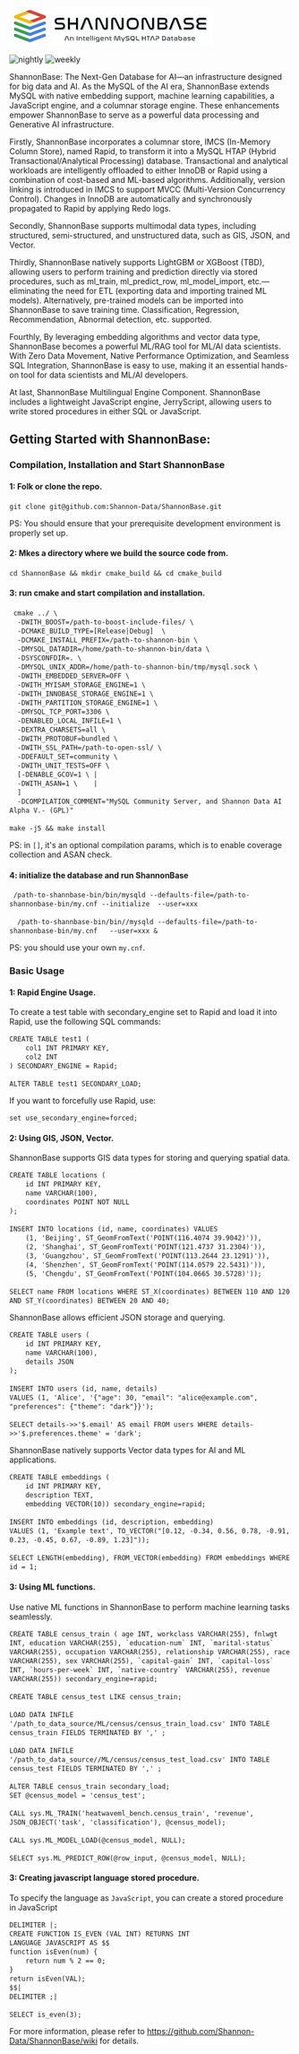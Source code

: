 ![image](./Docs/shannon-logo.png)

![nightly](https://github.com/Shannon-Data/ShannonBase/actions/workflows/nightly.yaml/badge.svg)
![weekly](https://github.com/Shannon-Data/ShannonBase/actions/workflows/weekly.yaml/badge.svg)

ShannonBase: The Next-Gen Database for AI—an infrastructure designed for big data and AI. As the MySQL of the AI era, ShannonBase extends MySQL with native embedding support, machine learning capabilities, a JavaScript engine, and a columnar storage engine. These enhancements empower ShannonBase to serve as a powerful data processing and Generative AI infrastructure.

Firstly, ShannonBase incorporates a columnar store, IMCS (In-Memory Column Store), named Rapid, to transform it into a MySQL HTAP (Hybrid Transactional/Analytical Processing) database. Transactional and analytical workloads are intelligently offloaded to either InnoDB or Rapid using a combination of cost-based and ML-based algorithms. Additionally, version linking is introduced in IMCS to support MVCC (Multi-Version Concurrency Control). Changes in InnoDB are automatically and synchronously propagated to Rapid by applying Redo logs.

Secondly, ShannonBase supports multimodal data types, including structured, semi-structured, and unstructured data, such as GIS, JSON, and Vector.

Thirdly, ShannonBase natively supports LightGBM or XGBoost (TBD), allowing users to perform training and prediction directly via stored procedures, such as ml_train, ml_predict_row, ml_model_import, etc.—eliminating the need for ETL (exporting data and importing trained ML models). Alternatively, pre-trained models can be imported into ShannonBase to save training time. Classification, Regression, Recommendation, Abnormal detection, etc. supported.

Fourthly, By leveraging embedding algorithms and vector data type, ShannonBase becomes a powerful ML/RAG tool for ML/AI data scientists. With Zero Data Movement, Native Performance Optimization, and Seamless SQL Integration, ShannonBase is easy to use, making it an essential hands-on tool for data scientists and ML/AI developers.

At last, ShannonBase Multilingual Engine Component. ShannonBase includes a lightweight JavaScript engine, JerryScript, allowing users to write stored procedures in either SQL or JavaScript.


## Getting Started with ShannonBase:
### Compilation, Installation and Start ShannonBase
#### 1: Folk or clone the repo.
```
git clone git@github.com:Shannon-Data/ShannonBase.git
```
PS: You should ensure that your prerequisite development environment is properly set up.

#### 2: Mkes a directory where we build the source code from.
```
cd ShannonBase && mkdir cmake_build && cd cmake_build
```

#### 3: run cmake and start compilation and installation.
```
 cmake ../ \
  -DWITH_BOOST=/path-to-boost-include-files/ \
  -DCMAKE_BUILD_TYPE=[Release|Debug]  \
  -DCMAKE_INSTALL_PREFIX=/path-to-shannon-bin \
  -DMYSQL_DATADIR=/home/path-to-shannon-bin/data \
  -DSYSCONFDIR=. \
  -DMYSQL_UNIX_ADDR=/home/path-to-shannon-bin/tmp/mysql.sock \
  -DWITH_EMBEDDED_SERVER=OFF \
  -DWITH_MYISAM_STORAGE_ENGINE=1 \
  -DWITH_INNOBASE_STORAGE_ENGINE=1 \
  -DWITH_PARTITION_STORAGE_ENGINE=1 \
  -DMYSQL_TCP_PORT=3306 \
  -DENABLED_LOCAL_INFILE=1 \
  -DEXTRA_CHARSETS=all \
  -DWITH_PROTOBUF=bundled \
  -DWITH_SSL_PATH=/path-to-open-ssl/ \
  -DDEFAULT_SET=community \
  -DWITH_UNIT_TESTS=OFF \
  [-DENABLE_GCOV=1 \ |
  -DWITH_ASAN=1 \    | 
  ]
  -DCOMPILATION_COMMENT="MySQL Community Server, and Shannon Data AI Alpha V.- (GPL)" 

make -j5 && make install

```
PS: in `[]`, it's an optional compilation params, which is to enable coverage collection and ASAN check.

#### 4: initialize the database and run ShannonBase
```
 /path-to-shannbase-bin/bin/mysqld --defaults-file=/path-to-shannonbase-bin/my.cnf --initialize  --user=xxx

  /path-to-shannbase-bin/bin//mysqld --defaults-file=/path-to-shannonbase-bin/my.cnf   --user=xxx & 
```
PS: you should use your own `my.cnf`.

### Basic Usage
#### 1: Rapid Engine Usage.
To create a test table with secondary_engine set to Rapid and load it into Rapid, use the following SQL commands:
```
CREATE TABLE test1 (
    col1 INT PRIMARY KEY,
    col2 INT
) SECONDARY_ENGINE = Rapid;

ALTER TABLE test1 SECONDARY_LOAD;
```

If you want to forcefully use Rapid, use:
```
set use_secondary_engine=forced;
```

#### 2: Using GIS, JSON, Vector.
ShannonBase supports GIS data types for storing and querying spatial data.
```
CREATE TABLE locations (
    id INT PRIMARY KEY,
    name VARCHAR(100),
    coordinates POINT NOT NULL
);

INSERT INTO locations (id, name, coordinates) VALUES 
    (1, 'Beijing', ST_GeomFromText('POINT(116.4074 39.9042)')), 
    (2, 'Shanghai', ST_GeomFromText('POINT(121.4737 31.2304)')), 
    (3, 'Guangzhou', ST_GeomFromText('POINT(113.2644 23.1291)')), 
    (4, 'Shenzhen', ST_GeomFromText('POINT(114.0579 22.5431)')), 
    (5, 'Chengdu', ST_GeomFromText('POINT(104.0665 30.5728)'));

SELECT name FROM locations WHERE ST_X(coordinates) BETWEEN 110 AND 120 AND ST_Y(coordinates) BETWEEN 20 AND 40;
```

ShannonBase allows efficient JSON storage and querying.
```
CREATE TABLE users (
    id INT PRIMARY KEY,
    name VARCHAR(100),
    details JSON
);

INSERT INTO users (id, name, details) 
VALUES (1, 'Alice', '{"age": 30, "email": "alice@example.com", "preferences": {"theme": "dark"}}');

SELECT details->>'$.email' AS email FROM users WHERE details->>'$.preferences.theme' = 'dark';
```

ShannonBase natively supports Vector data types for AI and ML applications.
```
CREATE TABLE embeddings (
    id INT PRIMARY KEY,
    description TEXT,
    embedding VECTOR(10)) secondary_engine=rapid;

INSERT INTO embeddings (id, description, embedding)
VALUES (1, 'Example text', TO_VECTOR("[0.12, -0.34, 0.56, 0.78, -0.91, 0.23, -0.45, 0.67, -0.89, 1.23]"));

SELECT LENGTH(embedding), FROM_VECTOR(embedding) FROM embeddings WHERE id = 1;
```

#### 3: Using ML functions.
Use native ML functions in ShannonBase to perform machine learning tasks seamlessly.
```
CREATE TABLE census_train ( age INT, workclass VARCHAR(255), fnlwgt INT, education VARCHAR(255), `education-num` INT, `marital-status` VARCHAR(255), occupation VARCHAR(255), relationship VARCHAR(255), race VARCHAR(255), sex VARCHAR(255), `capital-gain` INT, `capital-loss` INT, `hours-per-week` INT, `native-country` VARCHAR(255), revenue VARCHAR(255)) secondary_engine=rapid;

CREATE TABLE census_test LIKE census_train;

LOAD DATA INFILE '/path_to_data_source/ML/census/census_train_load.csv' INTO TABLE census_train FIELDS TERMINATED BY ',' ;

LOAD DATA INFILE '/path_to_data_source//ML/census/census_test_load.csv' INTO TABLE census_test FIELDS TERMINATED BY ',' ;

ALTER TABLE census_train secondary_load;
SET @census_model = 'census_test';

CALL sys.ML_TRAIN('heatwaveml_bench.census_train', 'revenue', JSON_OBJECT('task', 'classification'), @census_model);

CALL sys.ML_MODEL_LOAD(@census_model, NULL);

SELECT sys.ML_PREDICT_ROW(@row_input, @census_model, NULL);
```

#### 3: Creating javascript language stored procedure.
To specify the language as `JavaScript`, you can create a stored procedure in JavaScript
```
DELIMITER |;
CREATE FUNCTION IS_EVEN (VAL INT) RETURNS INT
LANGUAGE JAVASCRIPT AS $$
function isEven(num) {
    return num % 2 == 0;
}
return isEven(VAL);
$$|
DELIMITER ;|

SELECT is_even(3);
```

For more information, please refer to https://github.com/Shannon-Data/ShannonBase/wiki
for details.

